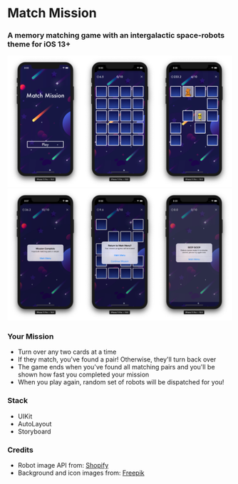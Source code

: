 #  Match Mission

<h3> A memory matching game with an intergalactic space-robots theme for iOS 13+ </h3>

![Mainscreen, No matches, Some matches](Screenshots/set1.png)
![Mainscreen, No matches, Some matches](Screenshots/set2.png)

<h3> Your Mission </h3>

- Turn over any two cards at a time
- If they match, you've found a pair! Otherwise, they'll turn back over
- The game ends when you've found all matching pairs and you'll be shown how fast you completed your mission
- When you play again, random set of robots will be dispatched for you!

<h3> Stack </h3>

- UIKit
- AutoLayout
- Storyboard

<h3> Credits </h3>

- Robot image API from: <a href="https://shopicruit.myshopify.com/admin/products.json?page=1&access_token=c32313df0d0ef512ca64d5b336a0d7c6">Shopify</a> 
- Background and icon images from: <a href="http://www.freepik.com">Freepik</a> 
